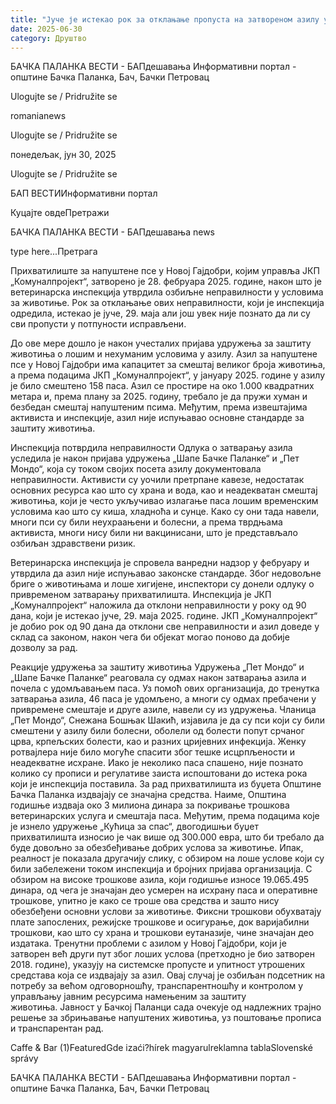 ```yaml
---
title: "Јуче је истекао рок за отклањање пропуста на затвореном азилу у Гајдобри"
date: 2025-06-30
category: Друштво
---
```


БАЧКА ПАЛАНКА ВЕСТИ - БАПдешавања Информативни портал - општине Бачка Паланка, Бач, Бачки Петровац

Ulogujte se / Pridružite se

romanianews

Ulogujte se / Pridružite se

понедељак, јун 30, 2025

Ulogujte se / Pridružite se

БАП ВЕСТИИнформативни портал

Куцајте овдеПретражи

БАЧКА ПАЛАНКА ВЕСТИ - БАПдешавања news

type here...Претрага

Прихватилиште за напуштене псе у Новој Гајдобри, којим управља ЈКП „Комуналпројект“, затворено је 28. фебруара 2025. године, након што је ветеринарска инспекција утврдила озбиљне неправилности у условима за животиње. Рок за отклањање ових неправилности, који је инспекција одредила, истекао је јуче, 29. маја али још увек није познато да ли су сви пропусти у потпуности исправљени.

До ове мере дошло је након учесталих пријава удружења за заштиту животиња о лошим и нехуманим условима у азилу. Азил за напуштене псе у Новој Гајдобри има капацитет за смештај великог броја животиња, а према подацима ЈКП „Комуналпројект“, у јануару 2025. године у азилу је било смештено 158 паса. Азил се простире на око 1.000 квадратних метара и, према плану за 2025. годину, требало је да пружи хуман и безбедан смештај напуштеним псима. Међутим, према извештајима активиста и инспекције, азил није испуњавао основне стандарде за заштиту животиња.


Инспекција потврдила неправилности
Одлука о затварању азила уследила је након пријава удружења „Шапе Бачке Паланке“ и „Пет Мондо“, која су током својих посета азилу документовала неправилности. Активисти су уочили претрпане кавезе, недостатак основних ресурса као што су храна и вода, као и неадекватан смештај животиња, који је често укључивао излагање паса лошим временским условима као што су киша, хладноћа и сунце. Како су они тада навели, многи пси су били неухраањени и болесни, а према тврдњама активиста, многи нису били ни вакцинисани, што је представљало озбиљан здравствени ризик.


Ветеринарска инспекција је спровела ванредни надзор у фебруару и утврдила да азил није испуњавао законске стандарде. Због недовољне бриге о животињама и лоше хигијене, инспектори су донели одлуку о привременом затварању прихватилишта. Инспекција је ЈКП „Комуналпројект“ наложила да отклони неправилности у року од 90 дана, који је истекао јуче, 29. маја 2025. године.
ЈКП „Комуналпројект“ је добио рок од 90 дана да отклони све неправилности и азил доведе у склад са законом, након чега би објекат могао поново да добије дозволу за рад.


Реакције удружења за заштиту животиња
Удружења „Пет Мондо“ и „Шапе Бачке Паланке“ реаговала су одмах након затварања азила и почела с удомљавањем паса. Уз помоћ ових организација, до тренутка затварања азила, 46 паса је удомљено, а многи су одмах пребачени у привремене смештаје и друге азиле, навели су из удружења. Чланица „Пет Мондо“, Снежана Бошњак Шакић, изјавила је да су пси који су били смештени у азилу били болесни, оболели од болести попут срчаног црва, крпељских болести, као и разних цријевних инфекција. Женку ротвајлера није било могуће спасити због тешке исцрпљености и неадекватне исхране.
Иако је неколико паса спашено, није познато колико су прописи и регулативе заиста испоштовани до истека рока који је инспекција поставила.
За рад прихватилишта из буџета Општине Бачка Паланка издвајају се значајна средства. Наиме, Општина годишње издваја око 3 милиона динара за покривање трошкова ветеринарских услуга и смештаја паса. Међутим, према подацима које је изнело удружење „Кућица за спас“, двогодишњи буџет прихватилишта износио је чак више од 300.000 евра, што би требало да буде довољно за обезбеђивање добрих услова за животиње. Ипак, реалност је показала другачију слику, с обзиром на лоше услове који су били забележени током инспекција и бројних пријава организација.
С обзиром на високе трошкове азила, који годишње износе 19.065.495 динара, од чега је значајан део усмерен на исхрану паса и оперативне трошкове, упитно је како се троше ова средства и зашто нису обезбеђени основни услови за животиње. Фиксни трошкови обухватају плате запослених, режијске трошкове и осигурање, док варијабилни трошкови, као што су храна и трошкови еутаназије, чине значајан део издатака.
Тренутни проблеми с азилом у Новој Гајдобри, који је затворен већ други пут због лоших услова (претходно је био затворен 2018. године), указују на системске пропусте и упитност утрошених средстава која се издвајају за азил.
Овај случај је озбиљан подсетник на потребу за већом одговорношћу, транспарентношћу и контролом у управљању јавним ресурсима намењеним за заштиту животиња. Јавност у Бачкој Паланци сада очекује од надлежних трајно решење за збрињавање напуштених животиња, уз поштовање прописа и транспарентан рад.

Caffe & Bar (1)FeaturedGde izaći?hírek magyarulreklamna tablaSlovenské správy

БАЧКА ПАЛАНКА ВЕСТИ - БАПдешавања Информативни портал - општине Бачка Паланка, Бач, Бачки Петровац
